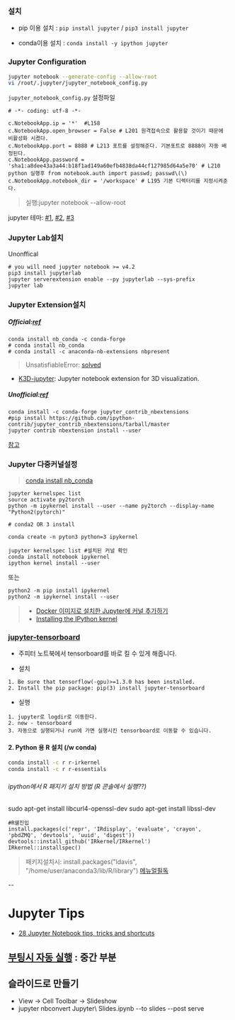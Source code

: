 ### 설치 

- pip 이용 설치 : `pip install jupyter` / `pip3 install jupyter`


- conda이용 설치 : `conda install -y ipython jupyter`

### Jupyter Configuration

```bash
jupyter notebook --generate-config --allow-root
vi /root/.jupyter/jupyter_notebook_config.py
```
`jupyter_notebook_config.py` 설정파일
```
# -*- coding: utf-8 -*- 

c.NotebookApp.ip = '*'  #L158
c.NotebookApp.open_browser = False # L201 원격접속으로 활용할 것이기 때문에 비활성화 시켰다.
c.NotebookApp.port = 8888 # L213 포트를 설정해준다. 기본포트로 8888이 자동 배정된다.
c.NotebookApp.password = 'sha1:a8dee43a3a44:b18f1ad149a60efb4838da44cf127985d64a5e70' # L210 python 실행후 from notebook.auth import passwd; passwd\(\)
c.NotebookApp.notebook_dir = '/workspace' # L195 기본 디렉터리를 지정시켜준다.
```


> 실행:jupyter notebook --allow-root

jupyter 테마: [#1](https://github.com/powerpak/jupyter-dark-theme), [#2](http://haanjack.github.io/jupyter/theme/2016/03/08/jupyter-theme.html), [#3](https://github.com/dunovank/jupyter-themes)

### Jupyter Lab설치

Unonffical
```
# you will need jupyter notebook >= v4.2
pip3 install jupyterlab
jupyter serverextension enable --py jupyterlab --sys-prefix
jupyter lab
```
### Jupyter Extension설치
##### Official:[ref](https://docs.continuum.io/anaconda/jupyter-notebook-extensions)
```
conda install nb_conda -c conda-forge
# conda install nb_conda
# conda install -c anaconda-nb-extensions nbpresent

```
> UnsatisfiableError: [solved](https://github.com/ContinuumIO/anaconda-issues/issues/1423)

- [K3D-jupyter](https://github.com/K3D-tools/K3D-jupyter): Jupyter notebook extension for 3D visualization.

##### Unofficial:[ref](https://jupyter-contrib-nbextensions.readthedocs.io/en/latest/install.html)
```
conda install -c conda-forge jupyter_contrib_nbextensions
#pip install https://github.com/ipython-contrib/jupyter_contrib_nbextensions/tarball/master
jupyter contrib nbextension install --user
```
[참고](https://github.com/ipython-contrib/jupyter_contrib_nbextensions)

### Jupyter 다중커널설정

> [conda install nb_conda](https://blog.naver.com/ryu_0108/221198673685)

```
jupyter kernelspec list
source activate py2torch
python -m ipykernel install --user --name py2torch --display-name "Python2(pytorch)"
```

```
# conda2 OR 3 install 

conda create -n pyton3 python=3 ipykernel

jupyter kernelspec list #설치된 커널 확인 
conda install notebook ipykernel
ipython kernel install --user
```

또는 
```
python2 -m pip install ipykernel
python2 -m ipykernel install --user
```

> - [Docker 이미지로 설치한 Jupyter에 커널 추가하기](http://mazdah.tistory.com/784)
> - [Installing the IPython kernel](http://ipython.readthedocs.io/en/stable/install/kernel_install.html)


### [jupyter-tensorboard ](https://github.com/lspvic/jupyter_tensorboard)

- 주피터 노트북에서 tensorboard를 바로 킬 수 있게 해줍니다.

- 설치
```
1. Be sure that tensorflow(-gpu)>=1.3.0 has been installed.
2. Install the pip package: pip(3) install jupyter-tensorboard
```
- 실행
```
1. jupyter로 logdir로 이동한다.
2. new - tensorboard
3. 자동으로 실행되거나 run에 가면 실행시킨 tensorboard로 이동할 수 있습니다.
```



#### 2. Python 용 R 설치 \(/w conda\)

```bash
conda install -c r r-irkernel
conda install -c r r-essentials
```

###### ipython에서 R 패지키 설치 방법 \(R 콘솔에서 실행??\)

sudo apt-get install libcurl4-openssl-dev
sudo apt-get install libssl-dev
```
#R쉘진입
install.packages(c('repr', 'IRdisplay', 'evaluate', 'crayon', 'pbdZMQ', 'devtools', 'uuid', 'digest'))
devtools::install_github('IRkernel/IRkernel')
IRkernel::installspec()
```

> 패키지설치시: install.packages("ldavis", "/home/user/anaconda3/lib/R/library")
> [메뉴얼필독](https://www.r-bloggers.com/jupyter-and-r-markdown-notebooks-with-r/amp/)

-- 
# Jupyter Tips

- [28 Jupyter Notebook tips, tricks and shortcuts](https://www.dataquest.io/blog/jupyter-notebook-tips-tricks-shortcuts/)

## [부팅시 자동 실행](https://dymaxionkim.github.io/beautiful-jekyll/2017-01-23-Jupyter/) : 중간 부분 

## 슬라이드로 만들기 

- View → Cell Toolbar → Slideshow
- jupyter nbconvert Jupyter\ Slides.ipynb --to slides --post serve